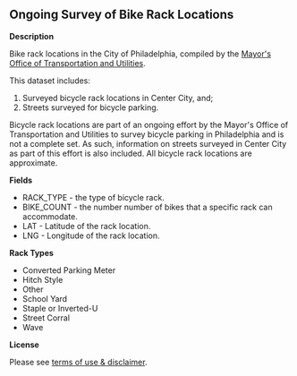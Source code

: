 ## Ongoing Survey of Bike Rack Locations

**Description**

Bike rack locations in the City of Philadelphia, compiled by the [Mayor's Office of Transportation and Utilities](http://www.phila.gov/motu/index.html).

This dataset includes: 

1. Surveyed bicycle rack locations in Center City, and; 
2. Streets surveyed for bicycle parking.  

Bicycle rack locations are part of an ongoing effort by the Mayor's Office of Transportation and Utilities to survey bicycle parking in Philadelphia and is not a complete set.  As such, information on streets surveyed in Center City as part of this effort is also included.  All bicycle rack locations are approximate.

**Fields**

* RACK_TYPE - the type of bicycle rack.
* BIKE_COUNT - the number number of bikes that a specific rack can accommodate.
* LAT - Latitude of the rack location. 
* LNG - Longitude of the rack location.

**Rack Types**

* Converted Parking Meter
* Hitch Style
* Other
* School Yard
* Staple or Inverted-U
* Street Corral
* Wave

**License**

Please see [terms of use & disclaimer](https://github.com/CityOfPhiladelphia/terms-of-use/blob/master/LICENSE.md).